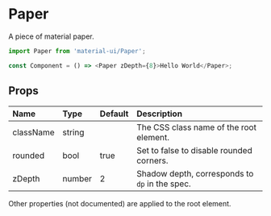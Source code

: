 Paper
=====

A piece of material paper.

```js
import Paper from 'material-ui/Paper';

const Component = () => <Paper zDepth={8}>Hello World</Paper>;
```

Props
-----


| Name | Type | Default | Description |
|:-----|:-----|:-----|:-----|
| className | string |  |  The CSS class name of the root element. |
| rounded | bool | true |  Set to false to disable rounded corners. |
| zDepth | number | 2 |  Shadow depth, corresponds to `dp` in the spec. |

Other properties (not documented) are applied to the root element.
